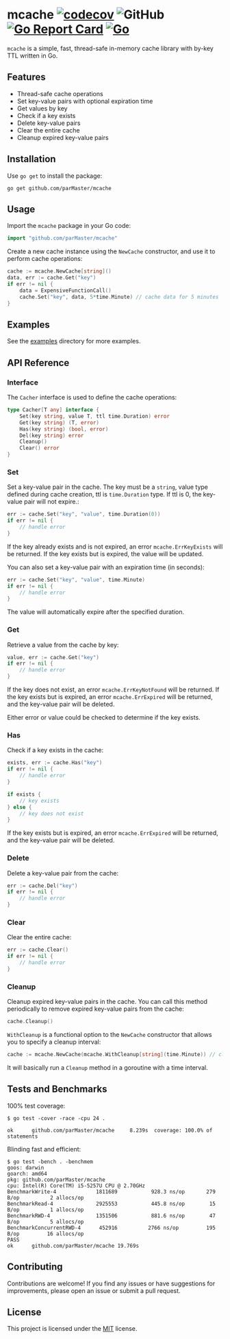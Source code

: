 # mcache [![codecov](https://codecov.io/gh/parMaster/mcache/branch/main/graph/badge.svg?token=K6685ZN3YS)](https://codecov.io/gh/parMaster/mcache) ![GitHub](https://img.shields.io/github/license/parMaster/mcache) [![Go Report Card](https://goreportcard.com/badge/github.com/parMaster/mcache)](https://goreportcard.com/report/github.com/parMaster/mcache) [![Go](https://github.com/parMaster/zoomrs/actions/workflows/go.yml/badge.svg)](https://github.com/parMaster/zoomrs/actions/workflows/go.yml)

`mcache` is a simple, fast, thread-safe in-memory cache library with by-key TTL written in Go.

## Features

- Thread-safe cache operations
- Set key-value pairs with optional expiration time
- Get values by key
- Check if a key exists
- Delete key-value pairs
- Clear the entire cache
- Cleanup expired key-value pairs

## Installation

Use `go get` to install the package:

```shell
go get github.com/parMaster/mcache
```

## Usage

Import the `mcache` package in your Go code:

```go
import "github.com/parMaster/mcache"
```

Create a new cache instance using the `NewCache` constructor, and use it to perform cache operations:

```go
cache := mcache.NewCache[string]()
data, err := cache.Get("key")
if err != nil {
	data = ExpensiveFunctionCall()
	cache.Set("key", data, 5*time.Minute) // cache data for 5 minutes
}
```
## Examples

See the [examples](https://github.com/parMaster/mcache/tree/main/examples) directory for more examples.

## API Reference

### Interface

The `Cacher` interface is used to define the cache operations:
```go
type Cacher[T any] interface {
	Set(key string, value T, ttl time.Duration) error
	Get(key string) (T, error)
	Has(key string) (bool, error)
	Del(key string) error
	Cleanup()
	Clear() error
}
```

### Set

Set a key-value pair in the cache. The key must be a `string`, value type defined during cache creation, ttl is `time.Duration` type. If ttl is 0, the key-value pair will not expire.:

```go
err := cache.Set("key", "value", time.Duration(0))
if err != nil {
    // handle error
}
```

If the key already exists and is not expired, an error `mcache.ErrKeyExists` will be returned. If the key exists but is expired, the value will be updated.

You can also set a key-value pair with an expiration time (in seconds):

```go
err := cache.Set("key", "value", time.Minute)
if err != nil {
    // handle error
}
```

The value will automatically expire after the specified duration.

### Get

Retrieve a value from the cache by key:

```go
value, err := cache.Get("key")
if err != nil {
    // handle error
}
```

If the key does not exist, an error `mcache.ErrKeyNotFound` will be returned. If the key exists but is expired, an error `mcache.ErrExpired` will be returned, and the key-value pair will be deleted.

Either error or value could be checked to determine if the key exists.

### Has

Check if a key exists in the cache:

```go
exists, err := cache.Has("key")
if err != nil {
    // handle error
}

if exists {
    // key exists
} else {
    // key does not exist
}
```

If the key exists but is expired, an error `mcache.ErrExpired` will be returned, and the key-value pair will be deleted.

### Delete

Delete a key-value pair from the cache:

```go
err := cache.Del("key")
if err != nil {
    // handle error
}
```

### Clear

Clear the entire cache:

```go
err := cache.Clear()
if err != nil {
    // handle error
}
```

### Cleanup

Cleanup expired key-value pairs in the cache. You can call this method periodically to remove expired key-value pairs from the cache:

```go
cache.Cleanup()
```

`WithCleanup` is a functional option to the `NewCache` constructor that allows you to specify a cleanup interval:

```go
cache := mcache.NewCache(mcache.WithCleanup[string](time.Minute)) // cleanup every 60 seconds
```
It will basically run a `Cleanup` method in a goroutine with a time interval.

## Tests and Benchmarks

100% test coverage:

```shell
$ go test -cover -race -cpu 24 .

ok      github.com/parMaster/mcache     8.239s  coverage: 100.0% of statements
```
Blinding fast and efficient:

```shell
$ go test -bench . -benchmem
goos: darwin
goarch: amd64
pkg: github.com/parMaster/mcache
cpu: Intel(R) Core(TM) i5-5257U CPU @ 2.70GHz
BenchmarkWrite-4           	 1811689	       928.3 ns/op	     279 B/op	       2 allocs/op
BenchmarkRead-4            	 2925553	       445.8 ns/op	      15 B/op	       1 allocs/op
BenchmarkRWD-4             	 1351506	       881.6 ns/op	      47 B/op	       5 allocs/op
BenchmarkConcurrentRWD-4   	  452916	      2766 ns/op	     195 B/op	      16 allocs/op
PASS
ok  	github.com/parMaster/mcache	19.769s
```

## Contributing

Contributions are welcome! If you find any issues or have suggestions for improvements, please open an issue or submit a pull request.

## License

This project is licensed under the [MIT](https://choosealicense.com/licenses/mit/) license.
